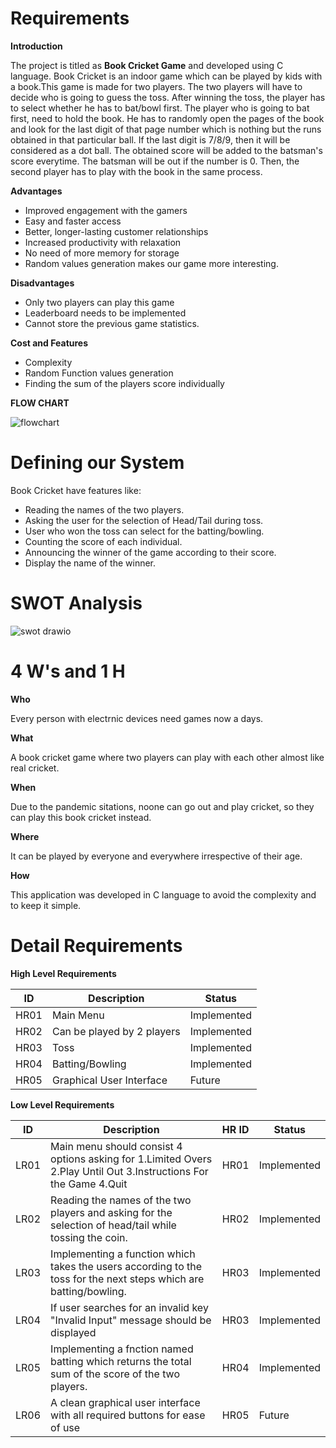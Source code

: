 # **Requirements**

**Introduction**

The project is titled as  **Book Cricket Game**  and developed using C language. Book Cricket is an indoor game which can be played by kids with a book.This game is made for two players. The two players will have to decide who is going to guess the toss. After winning the toss, the player has to select whether he has to bat/bowl first. The player who is going to bat first, need to hold the book. He has to randomly open the pages of the book and look for the last digit of that page number which is nothing but the runs obtained in that particular ball. If the last digit is 7/8/9, then it will be considered as a dot ball. The obtained score will be added to the batsman&#39;s score everytime. The batsman will be out if the number is 0. Then, the second player has to play with the book in the same process.

**Advantages**

- Improved engagement with the gamers
- Easy and faster access
- Better, longer-lasting customer relationships
- Increased productivity with relaxation
- No need of more memory for storage
- Random values generation makes our game more interesting.

**Disadvantages**

- Only two players can play this game
- Leaderboard needs to be implemented
- Cannot store the previous game statistics.

**Cost and Features**

- Complexity
- Random Function values generation
- Finding the sum of the players score individually

**FLOW CHART**

![flowchart](https://user-images.githubusercontent.com/94311905/142732594-701eb0b4-1592-4641-b38d-725eeb3fa118.png)

# **Defining our System**

Book Cricket have features like:

- Reading the names of the two players.
- Asking the user for the selection of Head/Tail during toss.
- User who won the toss can select for the batting/bowling.
- Counting the score of each individual.
- Announcing the winner of the game according to their score.
- Display the name of the winner.

# **SWOT Analysis**

![swot drawio](https://user-images.githubusercontent.com/94311905/142733000-c33e0582-3268-4f15-a182-c8be251528eb.png)

# **4 W&#39;s and 1 H**

**Who**

Every person with electrnic devices need games now a days.

**What**

A book cricket game where two players can play with each other almost like real cricket.

**When**

Due to the pandemic sitations, noone can go out and play cricket, so they can play this book cricket instead.

**Where**

It can be played by everyone and everywhere irrespective of their age.

**How**

This application was developed in C language to avoid the complexity and to keep it simple.

# **Detail Requirements**

**High Level Requirements**

| **ID** | **Description** | **Status** |
| --- | --- | --- |
| HR01 | Main Menu | Implemented |||||
| HR02 | Can be played by 2 players | Implemented |
| HR03 | Toss | Implemented |
| HR04 | Batting/Bowling | Implemented |
| HR05 | Graphical User Interface | Future |

**Low Level Requirements**

| **ID** | **Description** | **HR ID** | **Status** |
| --- | --- | --- | --- |
| LR01 | Main menu should consist 4 options asking for 1.Limited Overs 2.Play Until Out 3.Instructions For the Game 4.Quit | HR01 | Implemented ||||||
| LR02 | Reading the names of the two players and asking for the selection of head/tail while tossing the coin. | HR02 | Implemented |
| LR03 | Implementing a function which takes the users according to the toss for the next steps which are batting/bowling. | HR03 | Implemented |
| LR04 | If user searches for an invalid key &quot;Invalid Input&quot; message should be displayed | HR03 | Implemented |
| LR05 | Implementing a fnction named batting which returns the total sum of the score of the two players. | HR04 | Implemented |
| LR06 | A clean graphical user interface with all required buttons for ease of use | HR05 | Future |
